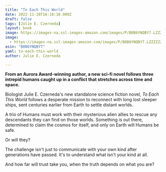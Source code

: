 ```yaml
---
title: "To Each This World"
date: 2022-11-18T16:10:10.000Z
draft: false
tags: [Julie E. Czerneda]
layout: book
image: https://images-na.ssl-images-amazon.com/images/P/B0B6YNQBY7.LZZZZZZZ.jpg
image: 
  - https://images-na.ssl-images-amazon.com/images/P/B0B6YNQBY7.LZZZZZZZ.jpg
asin: "B0B6YNQBY7"
yaml: to-each-this-world
author: Julie E. Czerneda

---
```


**From an Aurora Award-winning author, a new sci-fi novel follows three intrepid humans caught up in a conflict that stretches across time and space.**  
  
Biologist Julie E. Czerneda's new standalone science fiction novel, *To Each This World* follows a desperate mission to reconnect with long lost sleeper ships, sent centuries earlier from Earth to settle distant worlds.  
  
A trio of Humans must work with their mysterious alien allies to rescue any descendants they can find on those worlds. Something is out there, determined to claim the cosmos for itself, and only on Earth will Humans be safe.  
  
Or will they?  
  
The challenge isn't just to communicate with your own kind after generations have passed. It's to understand what isn't your kind at all.  
  
And how far will trust take you, when the truth depends on what you are?